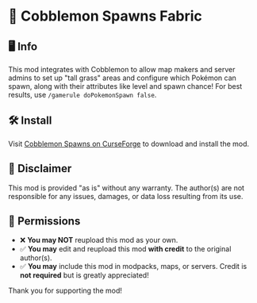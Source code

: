 # 🐾 Cobblemon Spawns Fabric

## 🖥️ Info

This mod integrates with Cobblemon to allow map makers and server admins to set up "tall grass" areas and configure which Pokémon can spawn, along with their attributes like level and spawn chance! For best results, use `/gamerule doPokemonSpawn false`.

## 🛠️ Install
Visit [Cobblemon Spawns on CurseForge](https://curseforge.com/minecraft/mc-mods/cobblemon-spawns) to download and install the mod.

## 🚨 Disclaimer

This mod is provided "as is" without any warranty. The author(s) are not responsible for any issues, damages, or data loss resulting from its use.

## 📜 Permissions

- ❌ **You may NOT** reupload this mod as your own.
- ✅ **You may** edit and reupload this mod **with credit** to the original author(s).
- ✅ **You may** include this mod in modpacks, maps, or servers. Credit is **not required** but is greatly appreciated!

Thank you for supporting the mod!
